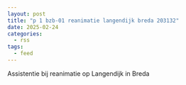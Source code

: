 ```yaml
---
layout: post
title: "p 1 bzb-01 reanimatie langendijk breda 203132"
date: 2025-02-24
categories: 
  - rss
tags: 
  - feed
---
```


Assistentie bij reanimatie op Langendijk in Breda
